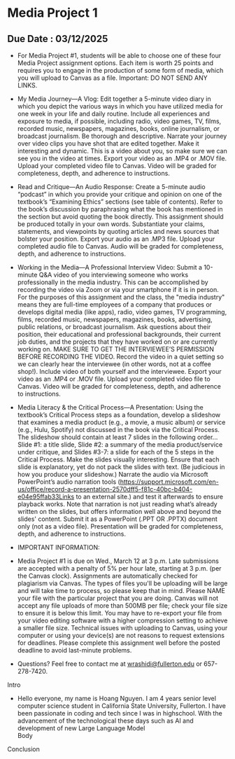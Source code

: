 # Media Project 1

## Due Date : 03/12/2025

- For Media Project #1, students will be able to choose one of these four Media Project assignment options. Each item is worth
  25 points and requires you to engage in the production of some form of media, which you will upload to Canvas as a file.
  Important: DO NOT SEND ANY LINKS.

- My Media Journey—A Vlog: Edit together a 5-minute video diary in which you depict the various ways in which you have utilized
  media for one week in your life and daily routine. Include all experiences and exposure to media, if possible, including radio,
  video games, TV, films, recorded music, newspapers, magazines, books, online journalism, or broadcast journalism. Be thorough and
  descriptive. Narrate your journey over video clips you have shot that are edited together. Make it interesting and dynamic. This
  is a video about you, so make sure we can see you in the video at times. Export your video as an .MP4 or .MOV file. Upload your completed
  video file to Canvas. Video will be graded for completeness, depth, and adherence to instructions.

- Read and Critique—An Audio Response: Create a 5-minute audio “podcast” in which you provide your critique and opinion on one of
  the textbook’s “Examining Ethics” sections (see table of contents). Refer to the book’s discussion by paraphrasing what the book
  has mentioned in the section but avoid quoting the book directly. This assignment should be produced totally in your own words. Substantiate
  your claims, statements, and viewpoints by quoting articles and news sources that bolster your position. Export your audio as an .MP3
  file. Upload your completed audio file to Canvas. Audio will be graded for completeness, depth, and adherence to instructions.

- Working in the Media—A Professional Interview Video: Submit a 10-minute Q&A video of you interviewing someone who works
  professionally in the media industry. This can be accomplished by recording the video via Zoom or via your smartphone if it is
  in person. For the purposes of this assignment and the class, the "media industry" means they are full-time employees of a company
  that produces or develops digital media (like apps), radio, video games, TV programming, films, recorded music, newspapers, magazines,
  books, advertising, public relations, or broadcast journalism. Ask questions about their position, their educational and professional
  backgrounds, their current job duties, and the projects that they have worked on or are currently working on. MAKE SURE TO GET
  THE INTERVIEWEE’S PERMISSION BEFORE RECORDING THE VIDEO. Record the video in a quiet setting so we can clearly hear the
  interviewee (in other words, not at a coffee shop!). Include video of both yourself and the interviewee. Export
  your video as an .MP4 or .MOV file. Upload your completed video file to Canvas. Video will be graded for completeness, depth, and
  adherence to instructions.

- Media Literacy & the Critical Process—A Presentation: Using the textbook’s Critical Process steps as a foundation, develop a slideshow
  that examines a media product (e.g., a movie, a music album) or service (e.g., Hulu, Spotify) not discussed in the book via the Critical
  Process. The slideshow should contain at least 7 slides in the following order... Slide #1: a title slide, Slide #2: a summary of the
  media product/service under critique, and Slides #3-7: a slide for each of the 5 steps in the Critical Process. Make the slides visually
  interesting. Ensure that each slide is explanatory, yet do not pack the slides with text. (Be judicious in how you produce your slideshow.)
  Narrate the audio via Microsoft PowerPoint’s audio narration tools
  (https://support.microsoft.com/en-us/office/record-a-presentation-2570dff5-f81c-40bc-b404-e04e95ffab33Links to an external site.) and test
  it afterwards to ensure playback works. Note that narration is not just reading what’s already written on the slides, but offers information
  well above and beyond the slides' content. Submit it as a PowerPoint (.PPT OR .PPTX) document only (not as a video file). Presentation will be graded for completeness, depth, and adherence to instructions.

- IMPORTANT INFORMATION:

- Media Project #1 is due on Wed., March 12 at 3 p.m. Late submissions are accepted with a penalty of 5% per hour late, starting at 3 p.m.
  (per the Canvas clock). Assignments are automatically checked for plagiarism via Canvas. The types of files you'll be uploading will be large
  and will take time to process, so please keep that in mind. Please NAME your file with the particular project that you are doing. Canvas will
  not accept any file uploads of more than 500MB per file; check your file size to ensure it is below this limit. You may have to re-export your
  file from your video editing software with a higher compression setting to achieve a smaller file size. Technical issues with uploading to Canvas,
  using your computer or using your device(s) are not reasons to request extensions for deadlines. Please complete this assignment well before the
  posted deadline to avoid last-minute problems.

- Questions? Feel free to contact me at wrashidi@fullerton.edu or 657-278-7420.

Intro

- Hello everyone, my name is Hoang Nguyen. I am 4 years senior level computer science student in California State University, Fullerton. I have been passionate in coding and tech since
  I was in highschool. With the advancement of the technological these days such as AI and development of new Large Language Model  
  Body

Conclusion
